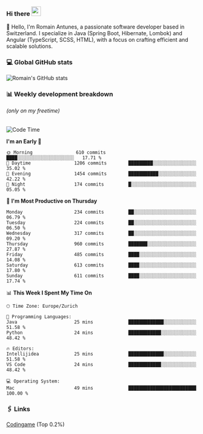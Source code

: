 ### Hi there <img src="https://media.giphy.com/media/hvRJCLFzcasrR4ia7z/giphy.gif" width="25px" height="25px">

👋 Hello, I'm Romain Antunes, a passionate software developer based in Switzerland. I specialize in Java (Spring Boot, Hibernate, Lombok) and Angular (TypeScript, SCSS, HTML), with a focus on crafting efficient and scalable solutions.

### 💻 Global GitHub stats
![Romain's GitHub stats](https://github-readme-streak-stats.herokuapp.com/?user=romainantunes&theme=dark)


### 📊 Weekly development breakdown 
###### *(only on my freetime)*

<!--START_SECTION:wakastats-->
![Code Time](http://img.shields.io/badge/Code%20Time-1%2C703%20hrs%2026%20mins-blue)

**I'm an Early 🐤** 

```text
🌞 Morning                610 commits         ████░░░░░░░░░░░░░░░░░░░░░   17.71 % 
🌆 Daytime                1206 commits        █████████░░░░░░░░░░░░░░░░   35.02 % 
🌃 Evening                1454 commits        ███████████░░░░░░░░░░░░░░   42.22 % 
🌙 Night                  174 commits         █░░░░░░░░░░░░░░░░░░░░░░░░   05.05 % 
```
📅 **I'm Most Productive on Thursday** 

```text
Monday                   234 commits         ██░░░░░░░░░░░░░░░░░░░░░░░   06.79 % 
Tuesday                  224 commits         ██░░░░░░░░░░░░░░░░░░░░░░░   06.50 % 
Wednesday                317 commits         ██░░░░░░░░░░░░░░░░░░░░░░░   09.20 % 
Thursday                 960 commits         ███████░░░░░░░░░░░░░░░░░░   27.87 % 
Friday                   485 commits         ████░░░░░░░░░░░░░░░░░░░░░   14.08 % 
Saturday                 613 commits         ████░░░░░░░░░░░░░░░░░░░░░   17.80 % 
Sunday                   611 commits         ████░░░░░░░░░░░░░░░░░░░░░   17.74 % 
```


📊 **This Week I Spent My Time On** 

```text
🕑︎ Time Zone: Europe/Zurich

💬 Programming Languages: 
Java                     25 mins             █████████████░░░░░░░░░░░░   51.58 % 
Python                   24 mins             ████████████░░░░░░░░░░░░░   48.42 % 

🔥 Editors: 
Intellijidea             25 mins             █████████████░░░░░░░░░░░░   51.58 % 
VS Code                  24 mins             ████████████░░░░░░░░░░░░░   48.42 % 

💻 Operating System: 
Mac                      49 mins             █████████████████████████   100.00 % 
```


<!--END_SECTION:wakastats-->

### 🖇 Links

[Codingame](https://www.codingame.com/profile/defc3ee5279aecc1bb6114e1f994ea9b3325423) (Top 0.2%)
